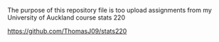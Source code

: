 The purpose of this repository file is too upload assignments from my University of Auckland course stats 220


https://github.com/ThomasJ09/stats220
